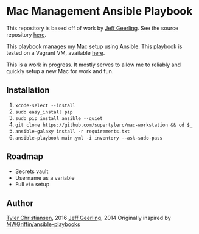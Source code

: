 # Mac Management Ansible Playbook

This repository is based off of work by
[Jeff Geerling](https://github.com/geerlingguy).  See the source repository
[here](https://github.com/geerlingguy/mac-dev-playbook).

This playbook manages my Mac setup using Ansible.  This playbook is tested on a
Vagrant VM, available [here](https://github.com/AndrewDryga/vagrant-box-osx).

This is a work in progress.  It mostly serves to allow me to reliably and
quickly setup a new Mac for work and fun.

## Installation

1. `xcode-select --install`
2. `sudo easy_install pip`
2. `sudo pip install ansible --quiet`
3. `git clone https://github.com/supertylerc/mac-workstation && cd $_`
4. `ansible-galaxy install -r requirements.txt`
5. `ansible-playbook main.yml -i inventory --ask-sudo-pass`

## Roadmap

* Secrets vault
* Username as a variable
* Full `vim` setup

## Author

[Tyler Christiansen](http://blog.tylerc.me), 2016
[Jeff Geerling](http://jeffgeerling.com/), 2014
Originally inspired by [MWGriffin/ansible-playbooks](https://github.com/MWGriffin/ansible-playbooks)
